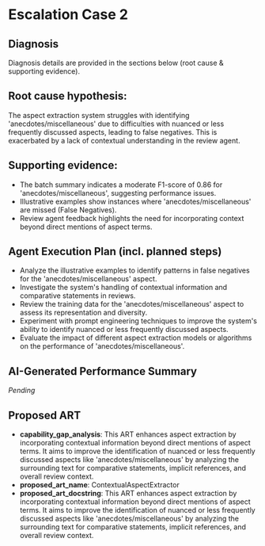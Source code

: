 # Escalation Case 2

## Diagnosis

Diagnosis details are provided in the sections below (root cause & supporting evidence).


## Root cause hypothesis:

The aspect extraction system struggles with identifying 'anecdotes/miscellaneous' due to difficulties with nuanced or less frequently discussed aspects, leading to false negatives. This is exacerbated by a lack of contextual understanding in the review agent.


## Supporting evidence:

- The batch summary indicates a moderate F1-score of 0.86 for 'anecdotes/miscellaneous', suggesting performance issues.
- Illustrative examples show instances where 'anecdotes/miscellaneous' are missed (False Negatives).
- Review agent feedback highlights the need for incorporating context beyond direct mentions of aspect terms.


## Agent Execution Plan (incl. planned steps)

- Analyze the illustrative examples to identify patterns in false negatives for the 'anecdotes/miscellaneous' aspect.
- Investigate the system's handling of contextual information and comparative statements in reviews.
- Review the training data for the 'anecdotes/miscellaneous' aspect to assess its representation and diversity.
- Experiment with prompt engineering techniques to improve the system's ability to identify nuanced or less frequently discussed aspects.
- Evaluate the impact of different aspect extraction models or algorithms on the performance of 'anecdotes/miscellaneous'.


## AI-Generated Performance Summary

*Pending*


## Proposed ART

- **capability_gap_analysis**: This ART enhances aspect extraction by incorporating contextual information beyond direct mentions of aspect terms. It aims to improve the identification of nuanced or less frequently discussed aspects like 'anecdotes/miscellaneous' by analyzing the surrounding text for comparative statements, implicit references, and overall review context.
- **proposed_art_name**: ContextualAspectExtractor
- **proposed_art_docstring**: This ART enhances aspect extraction by incorporating contextual information beyond direct mentions of aspect terms. It aims to improve the identification of nuanced or less frequently discussed aspects like 'anecdotes/miscellaneous' by analyzing the surrounding text for comparative statements, implicit references, and overall review context.